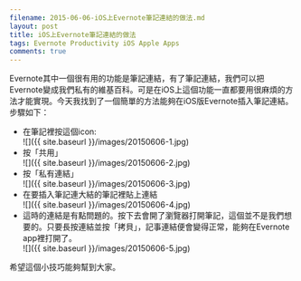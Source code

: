 ```yaml
---
filename: 2015-06-06-iOS上Evernote筆記連結的做法.md
layout: post
title: iOS上Evernote筆記連結的做法
tags: Evernote Productivity iOS Apple Apps
comments: true
---
```


Evernote其中一個很有用的功能是筆記連結，有了筆記連結，我們可以把Evernote變成我們私有的維基百科。可是在iOS上這個功能一直都要用很麻煩的方法才能實現。今天我找到了一個簡單的方法能夠在iOS版Evernote插入筆記連結。步驟如下：

* 在筆記裡按這個icon:  
   ![]({{ site.baseurl }}/images/20150606-1.jpg)
* 按「共用」  
   ![]({{ site.baseurl }}/images/20150606-2.jpg)
* 按「私有連結」  
  ![]({{ site.baseurl }}/images/20150606-3.jpg)
* 在要插入筆記連大結的筆記裡貼上連結  
   ![]({{ site.baseurl }}/images/20150606-4.jpg)
* 這時的連結是有點問題的。按下去會開了瀏覽器打開筆記，這個並不是我們想要的。只要長按連結並按「拷貝」，記事連結便會變得正常，能夠在Evernote app裡打開了。  
   ![]({{ site.baseurl }}/images/20150606-5.jpg)

希望這個小技巧能夠幫到大家。